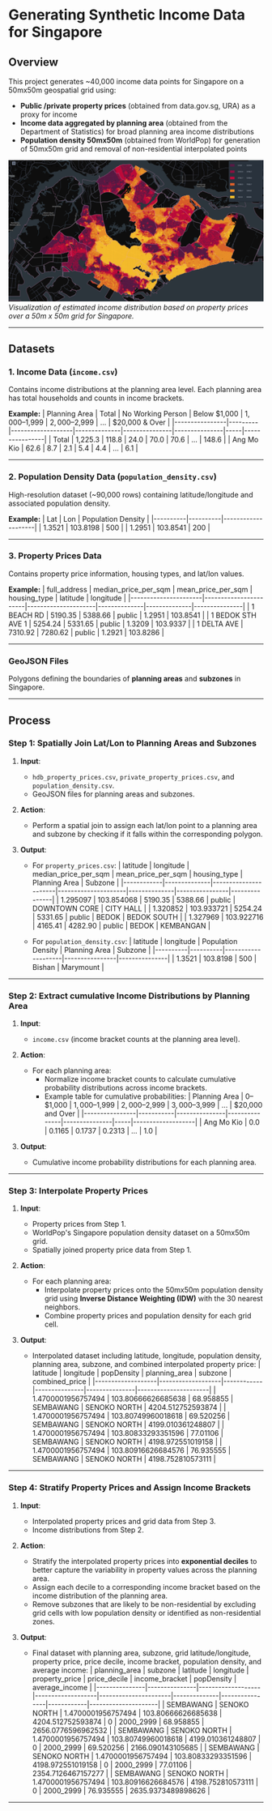 # Generating Synthetic Income Data for Singapore

## **Overview**
This project generates ~40,000 income data points for Singapore on a 50mx50m geospatial grid using:
- **Public /private property prices** (obtained from data.gov.sg, URA) as a proxy for income
- **Income data aggregated by planning area** (obtained from the Department of Statistics) for broad planning area income distributions
- **Population density 50mx50m** (obtained from WorldPop) for generation of 50mx50m grid and removal of non-residential interpolated points

![Singapore Income Grid](images/estimated_income.png "Estimated Income based on property price")
*Visualization of estimated income distribution based on property prices over a 50m x 50m grid for Singapore.*
<!-- ![Singapore Income Grid](images/property_prices.png "Property Price Visualization")
*Figure 2: Visualization of mean property price per square meter from HDB and private properties in Singapore.* -->

---

## **Datasets**
### **1. Income Data (`income.csv`)**
Contains income distributions at the planning area level. Each planning area has total households and counts in income brackets.

**Example:**
| Planning Area  | Total   | No Working Person | Below $1,000 | $1,000–$1,999 | $2,000–$2,999 | ... | $20,000 & Over |
|----------------|---------|-------------------|--------------|---------------|---------------|-----|----------------|
| Total          | 1,225.3 | 118.8            | 24.0         | 70.0          | 70.6          | ... | 148.6          |
| Ang Mo Kio     | 62.6    | 8.7              | 2.1          | 5.4           | 4.4           | ... | 6.1            |

---

### **2. Population Density Data (`population_density.csv`)**
High-resolution dataset (~90,000 rows) containing latitude/longitude and associated population density.

**Example:**
| Lat      | Lon      | Population Density |
|----------|----------|--------------------|
| 1.3521   | 103.8198 | 500                |
| 1.2951   | 103.8541 | 200                |

---

### **3. Property Prices Data**
Contains property price information, housing types, and lat/lon values.

**Example:**
| full_address         | median_price_per_sqm | mean_price_per_sqm | housing_type | latitude     | longitude     |
|----------------------|-----------------------|---------------------|--------------|--------------|---------------|
| 1 BEACH RD           | 5190.35              | 5388.66            | public       | 1.2951       | 103.8541      |
| 1 BEDOK STH AVE 1    | 5254.24              | 5331.65            | public       | 1.3209       | 103.9337      |
| 1 DELTA AVE          | 7310.92              | 7280.62            | public       | 1.2921       | 103.8286      |

---

### **GeoJSON Files**
Polygons defining the boundaries of **planning areas** and **subzones** in Singapore.

---

## **Process**

### **Step 1: Spatially Join Lat/Lon to Planning Areas and Subzones**
1. **Input**:
   - `hdb_property_prices.csv`, `private_property_prices.csv`, and `population_density.csv`.
   - GeoJSON files for planning areas and subzones.

2. **Action**:
   - Perform a spatial join to assign each lat/lon point to a planning area and subzone by checking if it falls within the corresponding polygon.

3. **Output**:
   - For `property_prices.csv`:
     | latitude        | longitude          | median_price_per_sqm | mean_price_per_sqm | housing_type | Planning Area  | Subzone       |
     |------------|--------------|----------------------|---------------------|--------------|----------------|---------------|
     | 1.295097   | 103.854068   | 5190.35             | 5388.66            | public       | DOWNTOWN CORE  | CITY HALL     |
     | 1.320852   | 103.933721   | 5254.24             | 5331.65            | public       | BEDOK          | BEDOK SOUTH   |
     | 1.327969   | 103.922716   | 4165.41             | 4282.90            | public       | BEDOK          | KEMBANGAN     |


   - For `population_density.csv`:
     | latitude      | longitude      | Population Density | Planning Area  | Subzone       |
     |----------|----------|--------------------|----------------|---------------|
     | 1.3521   | 103.8198 | 500                | Bishan         | Marymount     |

---

### **Step 2: Extract cumulative Income Distributions by Planning Area**
1. **Input**:
   - `income.csv` (income bracket counts at the planning area level).

2. **Action**:
   - For each planning area:
     - Normalize income bracket counts to calculate cumulative probability distributions across income brackets.
     - Example table for cumulative probabilities:
       | Planning Area  | 0–$1,000 | $1,000–$1,999 | $2,000–$2,999 | $3,000–$3,999 | ... | $20,000 and Over |
       |----------------|-----------|---------------|---------------|---------------|-----|-------------------|
       | Ang Mo Kio     | 0.0       | 0.1165        | 0.1737        | 0.2313        | ... | 1.0               |

3. **Output**:
   - Cumulative income probability distributions for each planning area. 

---

### **Step 3: Interpolate Property Prices**
1. **Input**:
   - Property prices from Step 1.
   - WorldPop's Singapore population density dataset on a 50mx50m grid.
   - Spatially joined property price data from Step 1.

2. **Action**:
   - For each planning area:
     - Interpolate property prices onto the 50mx50m population density grid using **Inverse Distance Weighting (IDW)** with the 30 nearest neighbors.
     - Combine property prices and population density for each grid cell.

3. **Output**:
   - Interpolated dataset including latitude, longitude, population density, planning area, subzone, and combined interpolated property price:
     | latitude          | longitude         | popDensity | planning_area | subzone       | combined_price       |
     |-------------------|-------------------|------------|---------------|---------------|----------------------|
     | 1.4700001956757494 | 103.80666626685638 | 68.958855  | SEMBAWANG     | SENOKO NORTH  | 4204.512752593874    |
     | 1.4700001956757494 | 103.80749960018618 | 69.520256  | SEMBAWANG     | SENOKO NORTH  | 4199.010361248807    |
     | 1.4700001956757494 | 103.80833293351596 | 77.01106   | SEMBAWANG     | SENOKO NORTH  | 4198.972551019158    |
     | 1.4700001956757494 | 103.80916626684576 | 76.935555  | SEMBAWANG     | SENOKO NORTH  | 4198.752810573111    |

---

### **Step 4: Stratify Property Prices and Assign Income Brackets**
1. **Input**:
   - Interpolated property prices and grid data from Step 3.
   - Income distributions from Step 2.

2. **Action**:
   - Stratify the interpolated property prices into **exponential deciles** to better capture the variability in property values across the planning area.
   - Assign each decile to a corresponding income bracket based on the income distribution of the planning area.
   - Remove subzones that are likely to be non-residential by excluding grid cells with low population density or identified as non-residential zones.

3. **Output**:
   - Final dataset with planning area, subzone, grid latitude/longitude, property price, price decile, income bracket, population density, and average income:
     | planning_area | subzone       | latitude          | longitude         | property_price       | price_decile | income_bracket | popDensity | average_income       |
     |---------------|---------------|-------------------|-------------------|----------------------|--------------|----------------|------------|---------------------|
     | SEMBAWANG     | SENOKO NORTH  | 1.4700001956757494 | 103.80666626685638 | 4204.512752593874    | 0            | 2000_2999      | 68.958855  | 2656.0776596962532  |
     | SEMBAWANG     | SENOKO NORTH  | 1.4700001956757494 | 103.80749960018618 | 4199.010361248807    | 0            | 2000_2999      | 69.520256  | 2166.090143105685   |
     | SEMBAWANG     | SENOKO NORTH  | 1.4700001956757494 | 103.80833293351596 | 4198.972551019158    | 0            | 2000_2999      | 77.01106   | 2354.7126467157277  |
     | SEMBAWANG     | SENOKO NORTH  | 1.4700001956757494 | 103.80916626684576 | 4198.752810573111    | 0            | 2000_2999      | 76.935555  | 2635.9373489898626  |

---